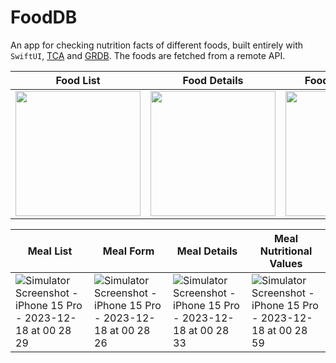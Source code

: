 # FoodDB
An app for checking nutrition facts of different foods, built entirely with `SwiftUI`, [TCA](https://github.com/pointfreeco/swift-composable-architecture) and [GRDB](https://github.com/groue/GRDB.swift). 
The foods are fetched from a remote API.

| Food List | Food Details | Food Comparison | Spotlight Indexing |
| ------------- | ------------- | ------------- | ------------- |
| <img src="https://github.com/vykut/FoodDB/assets/29523833/c51236c6-f1e7-4c11-b72c-2e42ccd04bc5" width="200"> | <img src="https://github.com/vykut/FoodDB/assets/29523833/4962c848-0f8d-4087-b642-a46cafa1463b" width="200"> | <img src="https://github.com/vykut/FoodDB/assets/29523833/13c6c9ae-6ef2-4bd6-99cc-666d0c682a4c" width="200"> | <img src="https://github.com/vykut/FoodDB/assets/29523833/88c9dfb7-df11-4d75-802c-3831af5aeef3" width="200">

| Meal List | Meal Form | Meal Details | Meal Nutritional Values |
| ------------- | ------------- | ------------- | ------------- |
| ![Simulator Screenshot - iPhone 15 Pro - 2023-12-18 at 00 28 29](https://github.com/vykut/FoodDB/assets/29523833/c0e3c563-2b82-417d-a39a-7840cb67b613) | ![Simulator Screenshot - iPhone 15 Pro - 2023-12-18 at 00 28 26](https://github.com/vykut/FoodDB/assets/29523833/9f3ee8c1-57b4-4fb6-aa34-3d7ccea9b507) | ![Simulator Screenshot - iPhone 15 Pro - 2023-12-18 at 00 28 33](https://github.com/vykut/FoodDB/assets/29523833/34aa8b30-4f5c-4745-a551-27cecd370fe0) | ![Simulator Screenshot - iPhone 15 Pro - 2023-12-18 at 00 28 59](https://github.com/vykut/FoodDB/assets/29523833/a3f863c7-9dcd-4235-a9da-05d2639a4d70) 



